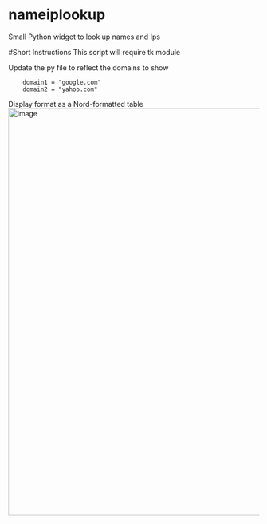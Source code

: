 # nameiplookup
Small Python widget to look up names and Ips

#Short Instructions
This script will require tk module

Update the py file to reflect the domains to show

        domain1 = "google.com"
        domain2 = "yahoo.com"
    
Display format as a Nord-formatted table
<img width="817" alt="image" src="https://github.com/user-attachments/assets/287a2824-aa1e-422b-bf20-4fb1b2aac205">

